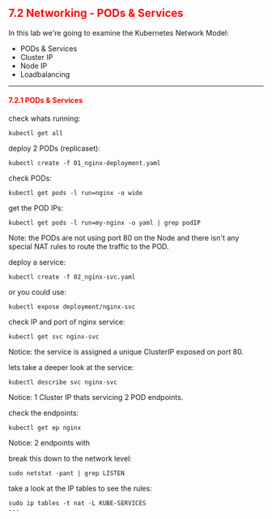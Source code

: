 ## <font color='red'> 7.2 Networking - PODs & Services </font>

In this lab we're going to examine the Kubernetes Network Model:
* PODs & Services
* Cluster IP
* Node IP
* Loadbalancing

---

#### <font color='red'> 7.2.1 PODs & Services </font>
check whats running:
```
kubectl get all
```
deploy 2 PODs (replicaset):
```
kubectl create -f 01_nginx-deployment.yaml
```
check PODs:
```
kubectl get pods -l run=nginx -o wide
```
get the POD IPs:
```
kubectl get pods -l run=my-nginx -o yaml | grep podIP
```
Note: the PODs are not using port 80 on the Node and there isn't any special NAT rules to route the traffic to the POD.  

deploy a service:
```
kubectl create -f 02_nginx-svc.yaml
```
or you could use:
```
kubectl expose deployment/nginx-svc
```
check IP and port of nginx service:
```
kubectl get svc nginx-svc
```
Notice: the service is assigned a unique ClusterIP exposed on port 80.

lets take a deeper look at the service:
```
kubectl describe svc nginx-svc
```
Notice: 1 Cluster IP thats servicing 2 POD endpoints.  

check the endpoints:
```
kubectl get ep nginx
```
Notice: 2 endpoints with   

break this down to the network level:
```
sudo netstat -pant | grep LISTEN
```
take a look at the IP tables to see the rules:
```
sudo ip tables -t nat -L KUBE-SERVICES
---
